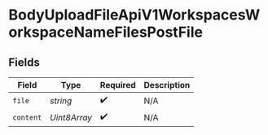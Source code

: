 # BodyUploadFileApiV1WorkspacesWorkspaceNameFilesPostFile


## Fields

| Field              | Type               | Required           | Description        |
| ------------------ | ------------------ | ------------------ | ------------------ |
| `file`             | *string*           | :heavy_check_mark: | N/A                |
| `content`          | *Uint8Array*       | :heavy_check_mark: | N/A                |
